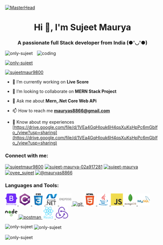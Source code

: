 [![MasterHead](https://user-images.githubusercontent.com/10498744/210012254-234538ff-d198-48aa-8964-37e6fd45d227.gif)](https://sujeetmaurya.io)
<h1 align="center">Hi 👋, I'm Sujeet Maurya</h1>
<h3 align="center">A passionate full Stack developer from India (●'◡'●)</h3>
<img align="right" alt="coding" width="400" src="https://camo.githubusercontent.com/19db51af5f90f1b152bc0b9078f5fe97053955be5074f03f17019c70345bdcdb/68747470733a2f2f6d69726f2e6d656469756d2e636f6d2f6d61782f313336302f302a37513379765349765f7430696f4a2d5a2e676966">

<p align="left"> <img src="https://komarev.com/ghpvc/?username=only-sujeet&label=Profile%20views&color=0e75b6&style=flat" alt="only-sujeet" /> </p>

<p align="left"> <a href="https://github.com/ryo-ma/github-profile-trophy"><img src="https://github-profile-trophy.vercel.app/?username=only-sujeet" alt="only-sujeet" /></a> </p>

<p align="left"> <a href="https://twitter.com/sujeetmaur9800" target="blank"><img src="https://img.shields.io/twitter/follow/sujeetmaur9800?logo=twitter&style=for-the-badge" alt="sujeetmaur9800" /></a> </p>

- 🔭 I’m currently working on **Live Score**

- 👯 I’m looking to collaborate on **MERN Stack Project**

- 💬 Ask me about **Mern,.Net Core Web APi**

- 📫 How to reach me **mauryas8866@gmail.com**

- 📄 Know about my experiences [https://drive.google.com/file/d/1VEa4GqHlouk6H4qsXuKsHpPc6mGblfo_/view?usp=sharing](https://drive.google.com/file/d/1VEa4GqHlouk6H4qsXuKsHpPc6mGblfo_/view?usp=sharing)

<h3 align="left">Connect with me:</h3>
<p align="left">
<a href="https://twitter.com/sujeetmaur9800" target="blank"><img align="center" src="https://raw.githubusercontent.com/rahuldkjain/github-profile-readme-generator/master/src/images/icons/Social/twitter.svg" alt="sujeetmaur9800" height="30" width="40" /></a>
<a href="https://linkedin.com/in/sujeet-maurya-02a917281" target="blank"><img align="center" src="https://raw.githubusercontent.com/rahuldkjain/github-profile-readme-generator/master/src/images/icons/Social/linked-in-alt.svg" alt="sujeet-maurya-02a917281" height="30" width="40" /></a>
<a href="https://stackoverflow.com/users/sujeet-maurya" target="blank"><img align="center" src="https://raw.githubusercontent.com/rahuldkjain/github-profile-readme-generator/master/src/images/icons/Social/stack-overflow.svg" alt="sujeet-maurya" height="30" width="40" /></a>
<a href="https://instagram.com/oyee_sujeet" target="blank"><img align="center" src="https://raw.githubusercontent.com/rahuldkjain/github-profile-readme-generator/master/src/images/icons/Social/instagram.svg" alt="oyee_sujeet" height="30" width="40" /></a>
<a href="https://medium.com/@mauryas8866" target="blank"><img align="center" src="https://raw.githubusercontent.com/rahuldkjain/github-profile-readme-generator/master/src/images/icons/Social/medium.svg" alt="@mauryas8866" height="30" width="40" /></a>
</p>

<h3 align="left">Languages and Tools:</h3>
<p align="left"> <a href="https://getbootstrap.com" target="_blank" rel="noreferrer"> <img src="https://raw.githubusercontent.com/devicons/devicon/master/icons/bootstrap/bootstrap-plain-wordmark.svg" alt="bootstrap" width="40" height="40"/> </a> <a href="https://www.w3schools.com/cs/" target="_blank" rel="noreferrer"> <img src="https://raw.githubusercontent.com/devicons/devicon/master/icons/csharp/csharp-original.svg" alt="csharp" width="40" height="40"/> </a> <a href="https://www.w3schools.com/css/" target="_blank" rel="noreferrer"> <img src="https://raw.githubusercontent.com/devicons/devicon/master/icons/css3/css3-original-wordmark.svg" alt="css3" width="40" height="40"/> </a> <a href="https://dotnet.microsoft.com/" target="_blank" rel="noreferrer"> <img src="https://raw.githubusercontent.com/devicons/devicon/master/icons/dot-net/dot-net-original-wordmark.svg" alt="dotnet" width="40" height="40"/> </a> <a href="https://expressjs.com" target="_blank" rel="noreferrer"> <img src="https://raw.githubusercontent.com/devicons/devicon/master/icons/express/express-original-wordmark.svg" alt="express" width="40" height="40"/> </a> <a href="https://git-scm.com/" target="_blank" rel="noreferrer"> <img src="https://www.vectorlogo.zone/logos/git-scm/git-scm-icon.svg" alt="git" width="40" height="40"/> </a> <a href="https://www.w3.org/html/" target="_blank" rel="noreferrer"> <img src="https://raw.githubusercontent.com/devicons/devicon/master/icons/html5/html5-original-wordmark.svg" alt="html5" width="40" height="40"/> </a> <a href="https://www.java.com" target="_blank" rel="noreferrer"> <img src="https://raw.githubusercontent.com/devicons/devicon/master/icons/java/java-original.svg" alt="java" width="40" height="40"/> </a> <a href="https://developer.mozilla.org/en-US/docs/Web/JavaScript" target="_blank" rel="noreferrer"> <img src="https://raw.githubusercontent.com/devicons/devicon/master/icons/javascript/javascript-original.svg" alt="javascript" width="40" height="40"/> </a> <a href="https://www.mongodb.com/" target="_blank" rel="noreferrer"> <img src="https://raw.githubusercontent.com/devicons/devicon/master/icons/mongodb/mongodb-original-wordmark.svg" alt="mongodb" width="40" height="40"/> </a> <a href="https://www.mysql.com/" target="_blank" rel="noreferrer"> <img src="https://raw.githubusercontent.com/devicons/devicon/master/icons/mysql/mysql-original-wordmark.svg" alt="mysql" width="40" height="40"/> </a> <a href="https://nodejs.org" target="_blank" rel="noreferrer"> <img src="https://raw.githubusercontent.com/devicons/devicon/master/icons/nodejs/nodejs-original-wordmark.svg" alt="nodejs" width="40" height="40"/> </a> <a href="https://postman.com" target="_blank" rel="noreferrer"> <img src="https://www.vectorlogo.zone/logos/getpostman/getpostman-icon.svg" alt="postman" width="40" height="40"/> </a> <a href="https://reactjs.org/" target="_blank" rel="noreferrer"> <img src="https://raw.githubusercontent.com/devicons/devicon/master/icons/react/react-original-wordmark.svg" alt="react" width="40" height="40"/> </a> <a href="https://redux.js.org" target="_blank" rel="noreferrer"> <img src="https://raw.githubusercontent.com/devicons/devicon/master/icons/redux/redux-original.svg" alt="redux" width="40" height="40"/> </a> </p>

<p><img align="left" src="https://github-readme-stats.vercel.app/api/top-langs?username=only-sujeet&show_icons=true&locale=en&layout=compact" alt="only-sujeet" /></p>

<p>&nbsp;<img align="center" src="https://github-readme-stats.vercel.app/api?username=only-sujeet&show_icons=true&locale=en" alt="only-sujeet" /></p>

<p><img align="center" src="https://github-readme-streak-stats.herokuapp.com/?user=only-sujeet&" alt="only-sujeet" /></p>

